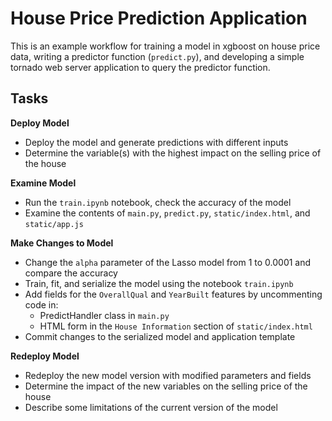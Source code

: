 # House Price Prediction Application

This is an example workflow for training a model in xgboost on house price data,
writing a predictor function (`predict.py`), and developing a simple tornado
web server application to query the predictor function.

## Tasks

**Deploy Model**

* Deploy the model and generate predictions with different inputs
* Determine the variable(s) with the highest impact on the selling price of the
  house

**Examine Model**

* Run the `train.ipynb` notebook, check the accuracy of the model
* Examine the contents of `main.py`, `predict.py`, `static/index.html`, and
  `static/app.js`

**Make Changes to Model**

* Change the `alpha` parameter of the Lasso model from 1 to 0.0001 and compare
  the accuracy
* Train, fit, and serialize the model using the notebook `train.ipynb`
* Add fields for the `OverallQual` and `YearBuilt` features by uncommenting code
  in:
  * PredictHandler class in `main.py`
  * HTML form in the `House Information` section of `static/index.html`
* Commit changes to the serialized model and application template

**Redeploy Model**

* Redeploy the new model version with modified parameters and fields
* Determine the impact of the new variables on the selling price of the house
* Describe some limitations of the current version of the model
